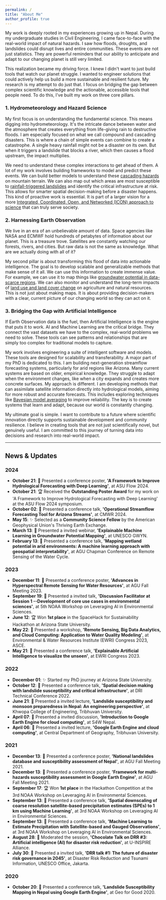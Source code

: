 ```yaml
---
permalink: /
title: "About Me"
author_profile: true
---
```

My work is deeply rooted in my experiences growing up in Nepal. During my undergraduate studies in Civil Engineering, I came face-to-face with the real-world impact of natural hazards. I saw how floods, droughts, and landslides could disrupt lives and entire communities. These events are not just statistics. They are powerful reminders that our ability to anticipate and adapt to our changing planet is still very limited.

This realization became my driving force. I knew I didn't want to just build tools that watch our planet struggle. I wanted to engineer solutions that could actively help us build a more sustainable and resilient future. My research is my attempt to do just that. I focus on bridging the gap between complex scientific knowledge and the actionable, accessible tools that people need. To do this, I've built my work on three core pillars.

### 1. Hydrometeorology and Hazard Science
<!-- Suggested Image: A compelling photograph of a landslide path on a green mountainside or an aerial view of a flooded river valley. -->
My first focus is on understanding the fundamental science. This means digging into hydrometeorology. It's the intricate dance between water and the atmosphere that creates everything from life-giving rain to destructive floods. I am especially focused on what we call compound and cascading disasters. This is where a chain of simple events can combine to create a catastrophe. A single heavy rainfall might not be a disaster on its own. But when it triggers a landslide that blocks a river, which then causes a flood upstream, the impact multiplies.

We need to understand these complex interactions to get ahead of them. A lot of my work involves building frameworks to model and predict these events. We can build better models to understand these [cascading hazards](https://doi.org/10.1080/19475705.2022.2162443) on mountain terrain. We can also map out which areas are most susceptible to [rainfall-triggered landslides](https://doi.org/10.1016/j.scitotenv.2023.162242) and identify the critical infrastructure at risk. This allows for smarter spatial decision-making before a disaster happens. This kind of proactive work is essential. It is part of a larger vision for a more [Integrated, Coordinated, Open, and Networked (ICON) approach to science](https://doi.org/10.1029/2021EA002114) that can truly serve society.

### 2. Harnessing Earth Observation
<!-- Suggested Image: A striking satellite image, perhaps a false-color composite showing vegetation health, water bodies, or the extent of a wildfire. -->
We live in an era of an unbelievable amount of data. Space agencies like NASA and ECMWF hold hundreds of petabytes of information about our planet. This is a treasure trove. Satellites are constantly watching our forests, rivers, and cities. But raw data is not the same as knowledge. What are we actually doing with all of it?

My second pillar is about transforming this flood of data into actionable intelligence. The goal is to develop scalable and generalizable methods that make sense of it all. We can use this information to create immense value. For example, we can use it to map things like [groundwater potential in data-scarce regions](https://doi.org/10.1016/j.jhydrol.2023.130417). We can also monitor and understand the long-term impacts of [land use and land cover change](https://doi.org/10.1016/j.rsase.2022.100895) on agriculture and natural resources. This is not just about making maps. It is about providing decision-makers with a clear, current picture of our changing world so they can act on it.

### 3. Bridging the Gap with Artificial Intelligence
<!-- Suggested Image: An abstract graphic illustrating a neural network, a data flowchart, or a dashboard displaying predictive analytics. -->
If Earth Observation data is the fuel, then Artificial Intelligence is the engine that puts it to work. AI and Machine Learning are the critical bridge. They connect the vast datasets we have to the complex, real-world problems we need to solve. These tools can see patterns and relationships that are simply too complex for traditional models to capture.

My work involves engineering a suite of intelligent software and models. These tools are designed for scalability and transferability. A major part of my PhD is dedicated to this. I am building next-generation streamflow forecasting systems, particularly for arid regions like Arizona. Many current systems are based on older, empirical knowledge. They struggle to adapt when the environment changes, like when a city expands and creates more concrete surfaces. My approach is different. I am developing methods that can assimilate satellite information directly into hydrological models, aiming for more robust and accurate forecasts. This includes exploring techniques like [Bayesian model averaging](https://geokshitij.github.io/publication/2025-12-30-improving-hydrological-forecasting-with-bayesian-model-averaging-over-multiple-loss-functions) to improve reliability. The key is to create systems that learn and adapt, because our world is constantly changing.

My ultimate goal is simple. I want to contribute to a future where scientific innovation directly supports sustainable development and community resilience. I believe in creating tools that are not just scientifically novel, but genuinely useful. I am committed to this journey of turning data into decisions and research into real-world impact.


---

## News & Updates

### 2024
* **October 21**: 🎤 Presented a conference poster, **'A Framework to Improve Hydrological Forecasting with Deep Learning'**, at ASU Flow 2024.
* **October 21**: 🏆 Received the **Outstanding Poster Award** for my work on 'A Framework to Improve Hydrological Forecasting with Deep Learning' at the ASU Flow 2024 symposium.
* **October 02**: 🎤 Presented a conference talk, **'Operational Streamflow Forecasting Tool for Arizona Streams'**, at CMWR 2024.
* **May 15**: ✨ Selected as a **Community Science Fellow** by the American Geophysical Union's Thriving Earth Exchange.
* **March 13**: 🎤 Presented a invited webinar, **'Explainable Machine Learning in Groundwater Potential Mapping'**, at UNESCO GWYN.
* **February 13**: 🎤 Presented a conference talk, **'Mapping wetland potential in arid environments: A machine learning approach with geospatial interpretability'**, at AGU Chapman Conference on Remote Sensing of the Water Cycle.

### 2023
* **December 11**: 🎤 Presented a conference poster, **'Advances in Hyperspectral Remote Sensing for Water Resources'**, at AGU Fall Meeting 2023.
* **September 19**: 🎤 Presented a invited talk, **'Discussion Facilitator at Session 1 --Development of core use cases in environmental sciences'**, at 5th NOAA Workshop on Leveraging AI in Environmental Sciences.
* **June 12**: 🏆 Won **1st place** in the SpaceHack for Sustainability Hackathon at Arizona State University.
* **May 22**: 🎤 Presented a workshop, **'Remote Sensing, Big Data Analytics, and Cloud Computing: Application to Water Quality Modeling'**, at Environmental & Water Resources Institute (EWRI) Congress 2023, ASCE.
* **May 21**: 🎤 Presented a conference talk, **'Explainable Artificial Intelligence to visualize the unseen'**, at EWRI Congress 2023.

### 2022
* **December 01**: ✨ Started my PhD journey at Arizona State University.
* **October 12**: 🎤 Presented a conference talk, **'Spatial decision making with landslide susceptibility and critical infrastructure'**, at DRI Technical Conference 2022.
* **June 21**: 🎤 Presented a invited lecture, **'Landslide susceptibility and monsoon preparedness in Nepal: An engineering perspective'**, at Khwopa College of Engineering, Tribhuvan University.
* **April 07**: 🎤 Presented a invited discussion, **'Introduction to Google Earth Engine for cloud computing'**, at S4W Nepal.
* **April 06**: 🎤 Presented a invited lecture, **'Google Earth Engine and cloud computing'**, at Central Department of Geography, Tribhuvan University.

### 2021
* **December 13**: 🎤 Presented a conference poster, **'National landslides database and susceptibility assessment of Nepal'**, at AGU Fall Meeting 2021.
* **December 13**: 🎤 Presented a conference poster, **'Framework for multi-hazards susceptibility assessment in Google Earth Engine'**, at AGU Fall Meeting 2021.
* **September 17**: 🏆 Won **1st place** in the Hackathon Competition at the 3rd NOAA Workshop on Leveraging AI in Environmental Sciences.
* **September 13**: 🎤 Presented a conference talk, **'Spatial downscaling of coarse resolution satellite-based precipitation estimates (SPEs) to 1 km using Machine Learning'**, at 3rd NOAA Workshop on Leveraging AI in Environmental Sciences.
* **September 13**: 🎤 Presented a conference talk, **'Machine Learning to Estimate Precipitation with Satellite-based and Gauged Observations'**, at 3rd NOAA Workshop on Leveraging AI in Environmental Sciences.
* **August 28**: 🎤 Moderated the session, **'Chocolate Talk on DRR #3: Artificial intelligence (AI) for disaster risk reduction'**, at U-INSPIRE Alliance.
* **July 30**: 🎤 Presented a invited talk, **'DRR talk #1: The future of disaster risk governance in 2045'**, at Disaster Risk Reduction and Tsunami Information, UNESCO Office, Jakarta.

### 2020
* **October 20**: 🎤 Presented a conference talk, **'Landslide Susceptibility Mapping in Nepal using Google Earth Engine'**, at Geo for Good 2020.
